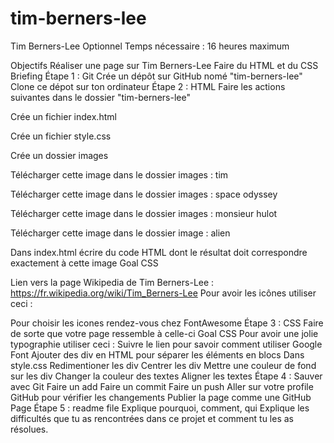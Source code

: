 # tim-berners-lee

Tim Berners-Lee
Optionnel
Temps nécessaire : 16 heures maximum

Objectifs
Réaliser une page sur Tim Berners-Lee
Faire du HTML et du CSS
Briefing
Étape 1 : Git
Crée un dépôt sur GitHub nomé "tim-berners-lee"
Clone ce dépot sur ton ordinateur
Étape 2 : HTML
Faire les actions suivantes dans le dossier "tim-berners-lee"

Crée un fichier index.html

Crée un fichier style.css

Crée un dossier images

Télécharger cette image dans le dossier images : tim

Télécharger cette image dans le dossier images : space odyssey

Télécharger cette image dans le dossier images : monsieur hulot

Télécharger cette image dans le dossier image : alien

Dans index.html écrire du code HTML dont le résultat doit correspondre exactement à cette image Goal CSS

Lien vers la page Wikipedia de Tim Berners-Lee : https://fr.wikipedia.org/wiki/Tim_Berners-Lee
Pour avoir les icônes utiliser ceci :

<link rel="stylesheet" href="https://cdnjs.cloudflare.com/ajax/libs/font-awesome/5.9.0/css/all.css">
Pour choisir les icones rendez-vous chez FontAwesome
Étape 3 : CSS
Faire de sorte que votre page ressemble à celle-ci Goal CSS
Pour avoir une jolie typographie utiliser ceci :

<link rel="stylesheet" href="http://fonts.googleapis.com/css?family=Open+Sans:400,300,700|Montserrat:400,700">
Suivre le lien pour savoir comment utiliser Google Font
Ajouter des div en HTML pour séparer les éléments en blocs
Dans style.css
Redimentioner les div
Centrer les div
Mettre une couleur de fond sur les div
Changer la couleur des textes
Aligner les textes
Étape 4 : Sauver avec Git
Faire un add
Faire un commit
Faire un push
Aller sur votre profile GitHub pour vérifier les changements
Publier la page comme une GitHub Page
Étape 5 : readme file
Explique pourquoi, comment, qui
Explique les difficultés que tu as rencontrées dans ce projet et comment tu les as résolues.
